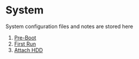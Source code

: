 # System

System configuration files and notes are stored here

1. [Pre-Boot](pre-boot.md)
2. [First Run](first-run.md)
3. [Attach HDD](hdd.md)